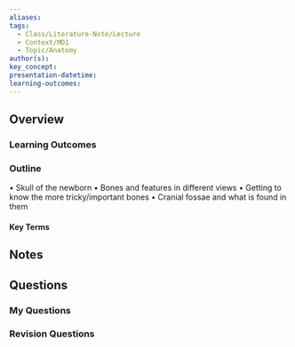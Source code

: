 ```yaml
---
aliases: 
tags:
  - Class/Literature-Note/Lecture
  - Context/MD1
  - Topic/Anatomy
author(s): 
key_concept: 
presentation-datetime: 
learning-outcomes:
---
```



## Overview
### Learning Outcomes

### Outline
• Skull of the newborn
• Bones and features in different views
• Getting to know the more tricky/important bones
• Cranial fossae and what is found in them
#### Key Terms

## Notes


## Questions

### My Questions
### Revision Questions




